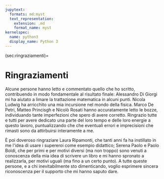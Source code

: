 ```yaml
---
jupytext:
  formats: md:myst
  text_representation:
    extension: .md
    format_name: myst
kernelspec:
  name: python3
  display_name: Python 3
---
```


(sec:ringraziamenti)=
# Ringraziamenti

Alcune persone hanno letto e commentato quello che ho scritto, contribuendo in
modo fondamentale al risultato finale: Alessandro Di Giorgi mi ha aiutato a
limare la trattazione matematica in alcuni punti. Nicola Ludwig ha arricchito
una mia incursione nel mondo della fisica. Marco De Petri, Matteo Princisgh e
Nicolò Rosati hanno accuratamente letto le bozze, individuando tante
imperfezioni che spero di avere corretto. Ringrazio tutte e tutti per avere
dedicato una parte del loro tempo e delle loro energie a questo lavoro,
puntualizzando che che eventuali errori e imprecisioni che rimasti sono da
attirbuirsi interamente a me.

È poi doveroso ringraziare Laura Ripamonti, che tanti anni fa ha instillato in
me l'idea di usare i supereroi come esempio didattico; Serena Paolo e Paolo
Boldi, che per primi e per motivi diversi (ma non troppo) sono venuti a
conoscenza della mia idea di scrivere un libro e mi hanno spronato a
realizzarla, per motivi uguali (ma fino a un certo punto). A tutte queste
persone, e a chi inevitabilmente sto dimenticando, voglio esprimere sincera
riconoscenza per il supporto che mi hanno saputo dare.


